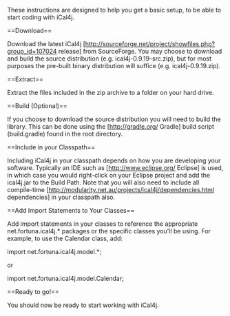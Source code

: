 These instructions are designed to help you get a basic setup, to be able to start coding with iCal4j.

==Download==

Download the latest iCal4j [http://sourceforge.net/project/showfiles.php?group_id=107024 release] from SourceForge. You may choose to download and build the source distribution (e.g. ical4j-0.9.19-src.zip), but for most purposes the pre-built binary distribution will suffice (e.g. ical4j-0.9.19.zip).

==Extract==

Extract the files included in the zip archive to a folder on your hard drive.

==Build (Optional)==

If you choose to download the source distribution you will need to build the library. This can be done using the [http://gradle.org/ Gradle] build script (build.gradle) found in the root directory.


==Include in your Classpath==

Including iCal4j in your classpath depends on how you are developing your software. Typically an IDE such as [http://www.eclipse.org/ Eclipse] is used, in which case you would right-click on your Eclipse project and add the ical4j.jar to the Build Path. Note that you will also need to include all compile-time [http://modularity.net.au/projects/ical4j/dependencies.html dependencies] in your classpath also.

==Add Import Statements to Your Classes==

Add import statements in your classes to reference the appropriate net.fortuna.ical4j.* packages or the specific classes you'll be using.  For example, to use the Calendar class, add:

import net.fortuna.ical4j.model.*;

or

import net.fortuna.ical4j.model.Calendar;

==Ready to go!==

You should now be ready to start working with iCal4j.
